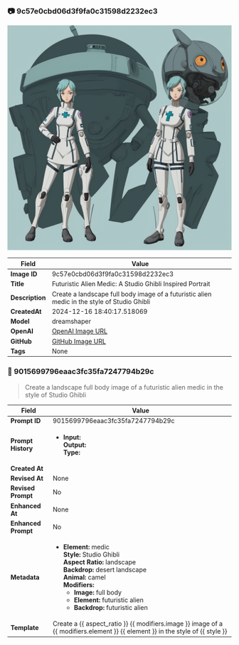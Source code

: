 

### 📷 9c57e0cbd06d3f9fa0c31598d2232ec3 


![data.id](./9c57e0cbd06d3f9fa0c31598d2232ec3.jpg)


| Field          | Value                                                                                                                     |
|----------------|---------------------------------------------------------------------------------------------------------------------------|
| **Image ID**             | 9c57e0cbd06d3f9fa0c31598d2232ec3                                                                                                             |
| **Title**           | Futuristic Alien Medic: A Studio Ghibli Inspired Portrait                                                                                                       |
| **Description**           | Create a landscape full body image of a futuristic alien medic in the style of Studio Ghibli                                                                                                       |
| **CreatedAt**        | 2024-12-16 18:40:17.518069                                                                                                        |
| **Model**        | dreamshaper                                                                                                        |
| **OpenAI**         | [OpenAI Image URL](http://192.168.1.85:8081/generated-images/b643324474129.png)                                                                                |
| **GitHub**         | [GitHub Image URL](https://raw.githubusercontent.com/Caneta-Silva/weeb/refs/heads/main/images/9c57e0cbd06d3f9fa0c31598d2232ec3/9c57e0cbd06d3f9fa0c31598d2232ec3.jpg)                                                                                |
| **Tags**       | None                                                                                                                   |

### 📜 9015699796eaac3fc35fa7247794b29c

> Create a landscape full body image of a futuristic alien medic in the style of Studio Ghibli

| Field          | Value                                                                                                                                                                      |
|----------------|----------------------------------------------------------------------------------------------------------------------------------------------------------------------------|
| **Prompt ID**  | 9015699796eaac3fc35fa7247794b29c                                                                                                                                                            |
| **Prompt History** | <ul><li>**Input:**  <br> **Output:**  <br> **Type:** </li></ul> |
| **Created At** |                                                                                                                                                    |
| **Revised At** | None                                                                                                                                                   |
| **Revised Prompt** | No                                                                                                                                                                      |
| **Enhanced At** | None                                                                                                                                                  |
| **Enhanced Prompt** | No                                                                                                                                                                    |
| **Metadata**   | <ul><li>**Element:** medic <br> **Style:** Studio Ghibli <br> **Aspect Ratio:** landscape <br> **Backdrop:** desert landscape <br> **Animal:** camel <br> **Modifiers:**<ul><li>**Image:** full body</li><li>**Element:** futuristic alien</li><li>**Backdrop:** futuristic alien</li></ul></li></ul> |
| **Template**   | Create a {{ aspect_ratio }} {{ modifiers.image }} image of a {{ modifiers.element }} {{ element }} in the style of {{ style }}                                                                                                                                           |


